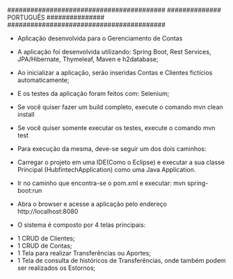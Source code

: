 ﻿#########################################
############## PORTUGUÊS ###############
#########################################


- Aplicação desenvolvida para o Gerenciamento de Contas

- A aplicação foi desenvolvida utilizando: Spring Boot, Rest Services, JPA/Hibernate, Thymeleaf, Maven e h2database;
- Ao inicializar a aplicação, serão inseridas Contas e Clientes fictícios automaticamente;
- E os testes da aplicação foram feitos com: Selenium;

- Se você quiser fazer um build completo, execute o comando 	   mvn clean install
- Se você quiser somente executar os testes, execute o comando     mvn test

- Para execução da mesma, deve-se seguir um dos dois caminhos: 
* Carregar o projeto em uma IDE(Como o Eclipse) e executar a sua classe Principal (HubfintechApplication) como uma Java Application.  

* Ir no caminho que encontra-se o pom.xml e executar: 			   mvn spring-boot:run
* Abra o browser e acesse a aplicação pelo endereço 		       http://localhost:8080

- O sistema é composto por 4 telas principais:
* 1 CRUD de Clientes;
* 1 CRUD de Contas;
* 1 Tela para realizar Transferências ou Aportes;
* 1 Tela de consulta de históricos de Transferências, onde também podem ser realizados os Estornos;

